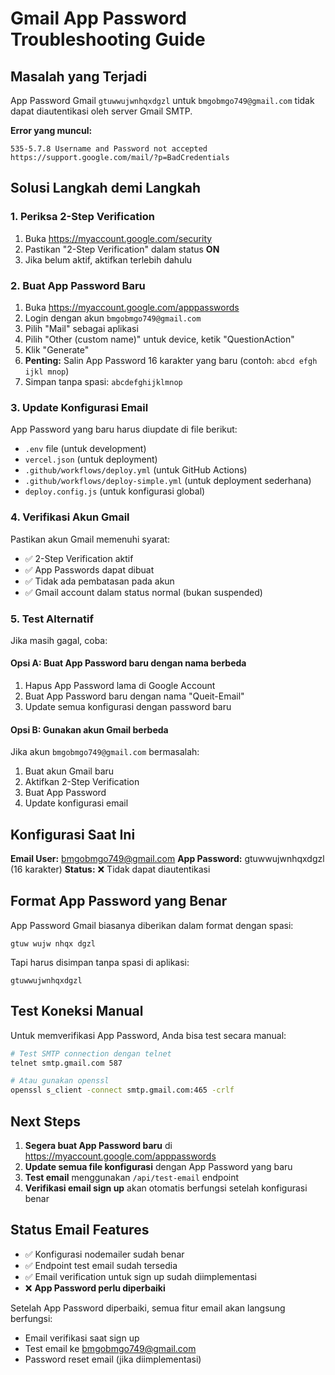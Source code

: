 # Gmail App Password Troubleshooting Guide

## Masalah yang Terjadi
App Password Gmail `gtuwwujwnhqxdgzl` untuk `bmgobmgo749@gmail.com` tidak dapat diautentikasi oleh server Gmail SMTP.

**Error yang muncul:**
```
535-5.7.8 Username and Password not accepted
https://support.google.com/mail/?p=BadCredentials
```

## Solusi Langkah demi Langkah

### 1. Periksa 2-Step Verification
1. Buka https://myaccount.google.com/security
2. Pastikan "2-Step Verification" dalam status **ON**
3. Jika belum aktif, aktifkan terlebih dahulu

### 2. Buat App Password Baru
1. Buka https://myaccount.google.com/apppasswords
2. Login dengan akun `bmgobmgo749@gmail.com`
3. Pilih "Mail" sebagai aplikasi
4. Pilih "Other (custom name)" untuk device, ketik "QuestionAction"
5. Klik "Generate"
6. **Penting:** Salin App Password 16 karakter yang baru (contoh: `abcd efgh ijkl mnop`)
7. Simpan tanpa spasi: `abcdefghijklmnop`

### 3. Update Konfigurasi Email
App Password yang baru harus diupdate di file berikut:
- `.env` file (untuk development)
- `vercel.json` (untuk deployment)
- `.github/workflows/deploy.yml` (untuk GitHub Actions)
- `.github/workflows/deploy-simple.yml` (untuk deployment sederhana)
- `deploy.config.js` (untuk konfigurasi global)

### 4. Verifikasi Akun Gmail
Pastikan akun Gmail memenuhi syarat:
- ✅ 2-Step Verification aktif
- ✅ App Passwords dapat dibuat
- ✅ Tidak ada pembatasan pada akun
- ✅ Gmail account dalam status normal (bukan suspended)

### 5. Test Alternatif
Jika masih gagal, coba:

#### Opsi A: Buat App Password baru dengan nama berbeda
1. Hapus App Password lama di Google Account
2. Buat App Password baru dengan nama "Queit-Email"
3. Update semua konfigurasi dengan password baru

#### Opsi B: Gunakan akun Gmail berbeda
Jika akun `bmgobmgo749@gmail.com` bermasalah:
1. Buat akun Gmail baru
2. Aktifkan 2-Step Verification
3. Buat App Password
4. Update konfigurasi email

## Konfigurasi Saat Ini

**Email User:** bmgobmgo749@gmail.com
**App Password:** gtuwwujwnhqxdgzl (16 karakter)
**Status:** ❌ Tidak dapat diautentikasi

## Format App Password yang Benar

App Password Gmail biasanya diberikan dalam format dengan spasi:
```
gtuw wujw nhqx dgzl
```

Tapi harus disimpan tanpa spasi di aplikasi:
```
gtuwwujwnhqxdgzl
```

## Test Koneksi Manual

Untuk memverifikasi App Password, Anda bisa test secara manual:

```bash
# Test SMTP connection dengan telnet
telnet smtp.gmail.com 587

# Atau gunakan openssl
openssl s_client -connect smtp.gmail.com:465 -crlf
```

## Next Steps

1. **Segera buat App Password baru** di https://myaccount.google.com/apppasswords
2. **Update semua file konfigurasi** dengan App Password yang baru
3. **Test email** menggunakan `/api/test-email` endpoint
4. **Verifikasi email sign up** akan otomatis berfungsi setelah konfigurasi benar

## Status Email Features

- ✅ Konfigurasi nodemailer sudah benar
- ✅ Endpoint test email sudah tersedia
- ✅ Email verification untuk sign up sudah diimplementasi
- ❌ **App Password perlu diperbaiki**

Setelah App Password diperbaiki, semua fitur email akan langsung berfungsi:
- Email verifikasi saat sign up
- Test email ke bmgobmgo749@gmail.com
- Password reset email (jika diimplementasi)